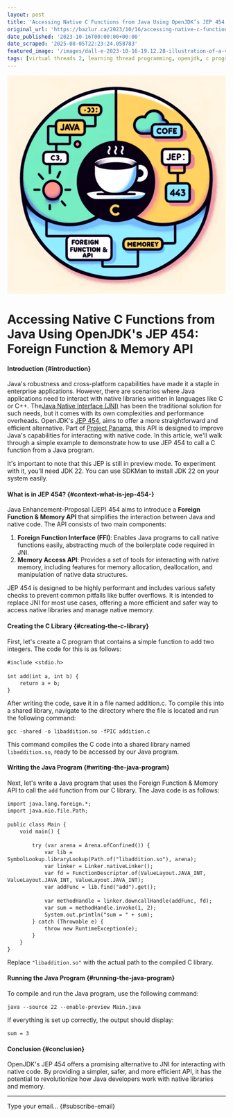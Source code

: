 ```yaml
---
layout: post
title: 'Accessing Native C Functions from Java Using OpenJDK’s JEP 454: Foreign Function & Memory API'
original_url: 'https://bazlur.ca/2023/10/16/accessing-native-c-functions-from-java-using-openjdks-jep-454-foreign-function-memory-api/'
date_published: '2023-10-16T00:00:00+00:00'
date_scraped: '2025-08-05T22:23:24.058783'
featured_image: '/images/dall-e-2023-10-16-19.12.28-illustration-of-a-venn-diagram.-the-left-circle-represents-java-with-its-coffee-cup-logo-and-some-code-samples.-the-right-circle-represents-c-with-its.png'
tags: [virtual threads 2, learning thread programming, openjdk, c programming, carrier threads]
---
```


![](images/dall-e-2023-10-16-19.12.28-illustration-of-a-venn-diagram.-the-left-circle-represents-java-with-its-coffee-cup-logo-and-some-code-samples.-the-right-circle-represents-c-with-its.png)

Accessing Native C Functions from Java Using OpenJDK's JEP 454: Foreign Function \& Memory API
==============================================================================================

#### Introduction {#introduction}

Java's robustness and cross-platform capabilities have made it a staple in enterprise applications. However, there are scenarios where Java applications need to interact with native libraries written in languages like C or C++. The[Java Native Interface (JNI)](https://en.wikipedia.org/wiki/Java_Native_Interface) has been the traditional solution for such needs, but it comes with its own complexities and performance overheads. OpenJDK's [JEP 454](https://openjdk.org/jeps/454), aims to offer a more straightforward and efficient alternative. Part of [Project Panama](https://openjdk.org/projects/panama/), this API is designed to improve Java's capabilities for interacting with native code. In this article, we'll walk through a simple example to demonstrate how to use JEP 454 to call a C function from a Java program.

It's important to note that this JEP is still in preview mode. To experiment with it, you'll need JDK 22. You can use SDKMan to install JDK 22 on your system easily.

#### What is in JEP 454? {#context-what-is-jep-454-}

Java Enhancement-Proposal (JEP) 454 aims to introduce a **Foreign Function \& Memory API** that simplifies the interaction between Java and native code. The API consists of two main components:

1. **Foreign Function Interface (FFI)**: Enables Java programs to call native functions easily, abstracting much of the boilerplate code required in JNI.
2. **Memory Access API**: Provides a set of tools for interacting with native memory, including features for memory allocation, deallocation, and manipulation of native data structures.

JEP 454 is designed to be highly performant and includes various safety checks to prevent common pitfalls like buffer overflows. It is intended to replace JNI for most use cases, offering a more efficient and safer way to access native libraries and manage native memory.

#### Creating the C Library {#creating-the-c-library}

First, let's create a C program that contains a simple function to add two integers. The code for this is as follows:

```
#include <stdio.h>

int add(int a, int b) {
    return a + b;
}
```

After writing the code, save it in a file named addition.c. To compile this into a shared library, navigate to the directory where the file is located and run the following command:

```
gcc -shared -o libaddition.so -fPIC addition.c
```

This command compiles the C code into a shared library named `libaddition.so`, ready to be accessed by our Java program.

#### Writing the Java Program {#writing-the-java-program}

Next, let's write a Java program that uses the Foreign Function \& Memory API to call the `add` function from our C library. The Java code is as follows:

```
import java.lang.foreign.*;
import java.nio.file.Path;

public class Main {
    void main() {

        try (var arena = Arena.ofConfined()) {
            var lib = SymbolLookup.libraryLookup(Path.of("libaddition.so"), arena);
            var linker = Linker.nativeLinker();
            var fd = FunctionDescriptor.of(ValueLayout.JAVA_INT, ValueLayout.JAVA_INT, ValueLayout.JAVA_INT);
            var addFunc = lib.find("add").get();

            var methodHandle = linker.downcallHandle(addFunc, fd);
            var sum = methodHandle.invoke(1, 2);
            System.out.println("sum = " + sum);
        } catch (Throwable e) {
            throw new RuntimeException(e);
        }
    }
}
```

Replace `"libaddition.so"` with the actual path to the compiled C library.

#### Running the Java Program {#running-the-java-program}

To compile and run the Java program, use the following command:

```lang-bash
java --source 22 --enable-preview Main.java
```

If everything is set up correctly, the output should display:

    sum = 3

#### Conclusion {#conclusion}

OpenJDK's JEP 454 offers a promising alternative to JNI for interacting with native code. By providing a simpler, safer, and more efficient API, it has the potential to revolutionize how Java developers work with native libraries and memory.  

*** ** * ** ***

Type your email... {#subscribe-email}
